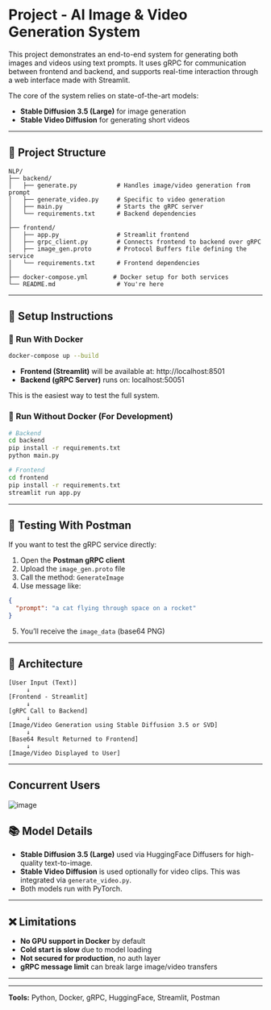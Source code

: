 # Project - AI Image & Video Generation System

This project demonstrates an end-to-end system for generating both images and videos using text prompts. It uses gRPC for communication between frontend and backend, and supports real-time interaction through a web interface made with Streamlit.

The core of the system relies on state-of-the-art models:
- **Stable Diffusion 3.5 (Large)** for image generation
- **Stable Video Diffusion** for generating short videos

---

## 📁 Project Structure

```
NLP/
├── backend/
│   ├── generate.py           # Handles image/video generation from prompt
│   ├── generate_video.py     # Specific to video generation
│   ├── main.py               # Starts the gRPC server
│   └── requirements.txt      # Backend dependencies
│
├── frontend/
│   ├── app.py                # Streamlit frontend
│   ├── grpc_client.py        # Connects frontend to backend over gRPC
│   ├── image_gen.proto       # Protocol Buffers file defining the service
│   └── requirements.txt      # Frontend dependencies
│
├── docker-compose.yml       # Docker setup for both services
└── README.md                 # You're here
```

---

## 🔧 Setup Instructions

### 🐳 Run With Docker
```bash
docker-compose up --build
```
- **Frontend (Streamlit)** will be available at: http://localhost:8501
- **Backend (gRPC Server)** runs on: localhost:50051

This is the easiest way to test the full system.

### 🐍 Run Without Docker (For Development)
```bash
# Backend
cd backend
pip install -r requirements.txt
python main.py

# Frontend
cd frontend
pip install -r requirements.txt
streamlit run app.py
```

---

## 🧪 Testing With Postman

If you want to test the gRPC service directly:
1. Open the **Postman gRPC client**
2. Upload the `image_gen.proto` file
3. Call the method: `GenerateImage`
4. Use message like:
```json
{
  "prompt": "a cat flying through space on a rocket"
}
```
5. You’ll receive the `image_data` (base64 PNG)

---

## 🧠 Architecture

```
[User Input (Text)]
     ↓
[Frontend - Streamlit]
     ↓
[gRPC Call to Backend]
     ↓
[Image/Video Generation using Stable Diffusion 3.5 or SVD]
     ↓
[Base64 Result Returned to Frontend]
     ↓
[Image/Video Displayed to User]
```

---


## Concurrent Users


![image](https://github.com/user-attachments/assets/34e4501f-521c-42b2-8326-88b94a915981)




## 📚 Model Details

- **Stable Diffusion 3.5 (Large)** used via HuggingFace Diffusers for high-quality text-to-image.
- **Stable Video Diffusion** is used optionally for video clips. This was integrated via `generate_video.py`.
- Both models run with PyTorch.

---

## ❌ Limitations

- **No GPU support in Docker** by default
- **Cold start is slow** due to model loading
- **Not secured for production**, no auth layer
- **gRPC message limit** can break large image/video transfers

---



---

**Tools:** Python, Docker, gRPC, HuggingFace, Streamlit, Postman
